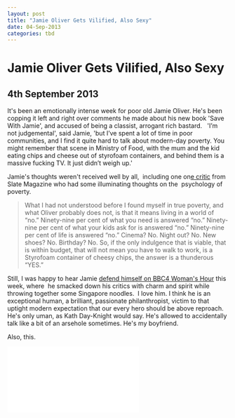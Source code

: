 ```yaml
---
layout: post
title: "Jamie Oliver Gets Vilified, Also Sexy"
date: 04-Sep-2013
categories: tbd
---
```


# Jamie Oliver Gets Vilified, Also Sexy

## 4th September 2013

It's been an emotionally intense week for poor old Jamie Oliver. He's been copping it left and right over comments he made about his new book 'Save With Jamie',   and accused of being a classist,   arrogant rich bastard.   'I’m not judgemental', said Jamie, 'but I’ve spent a lot of time in poor communities, and I find it quite hard to talk about modern-day poverty. You might remember that scene in Ministry of Food, with the mum and the kid eating chips and cheese out of styrofoam containers, and behind them is a massive fucking TV. It just didn’t weigh up.'

Jamie's thoughts weren't received well by all,  including one on<a href="http://www.slate.com/blogs/browbeat/2013/08/30/jamie_oliver_s_classism_the_naked_chef_is_not_the_right_person_to_teach.html">e critic</a> from Slate Magazine who had some illuminating thoughts on the  psychology of poverty.

<blockquote>What I had not understood before I found myself in true poverty, and what Oliver probably does not, is that it means living in a world of “no.” Ninety-nine per cent of what you need is answered “no.” Ninety-nine per cent of what your kids ask for is answered “no.” Ninety-nine per cent of life is answered “no.” Cinema? No. Night out? No. New shoes? No. Birthday? No. So, if the only indulgence that is viable, that is within budget, that will not mean you have to walk to work, is a Styrofoam container of cheesy chips, the answer is a thunderous “YES.”</blockquote>

Still, I was happy to hear Jamie <a href="http://www.bbc.co.uk/programmes/b039c5cz/features/singapore-noodles">defend himself on BBC4 Woman's Hour</a> this week, where  he smacked down his critics with charm and spirit while throwing together some Singapore noodles.  I love him. I think he is an exceptional human, a brilliant, passionate philanthropist, victim to that uptight modern expectation that our every hero should be above reproach. He's only uman, as Kath Day-Knight would say. He's allowed to accidentally talk like a bit of an arsehole sometimes. He's my boyfriend.

Also, this.

<iframe src="//www.youtube.com/embed/ZiEjs7deHL4" allowfullscreen="" frameborder="0"></iframe>
